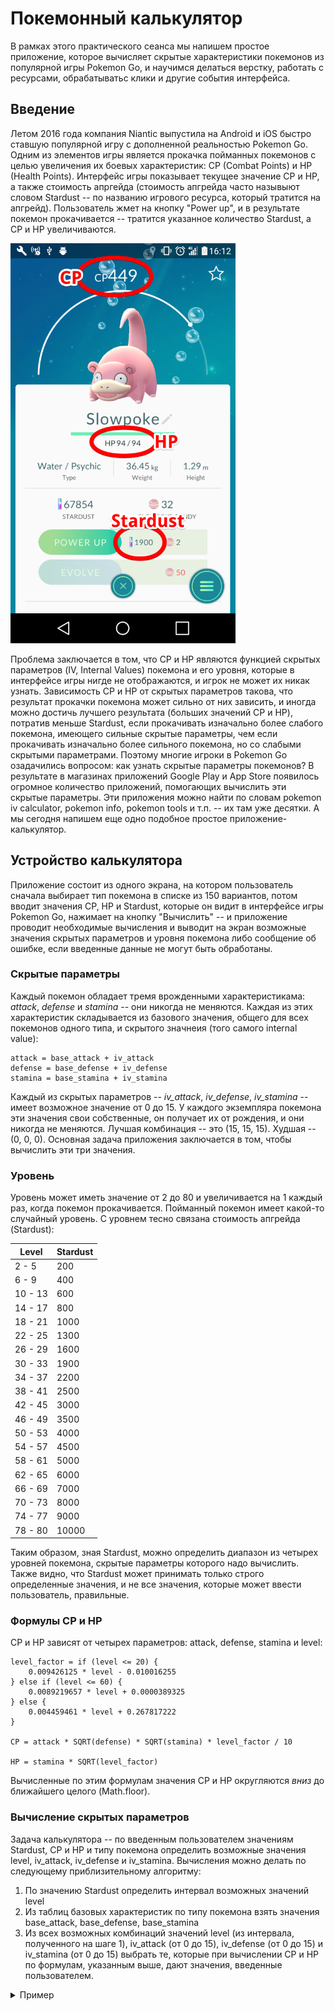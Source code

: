 # Покемонный калькулятор

В рамках этого практического сеанса мы напишем простое приложение, которое вычисляет скрытые характеристики покемонов из популярной игры Pokemon Go, и научимся делаться верстку, работать с ресурсами, обрабатыватьс клики и другие события интерфейса.

## Введение

Летом 2016 года компания Niantic выпустила на Android и iOS быстро ставшую популярной игру с дополненной реальностью Pokemon Go. Одним из элементов игры является прокачка пойманных покемонов с целью увеличения их боевых характеристик: CP (Combat Points) и HP (Health Points). Интерфейс игры показывает текущее значение CP и HP, а также стоимость апргейда (стоимость апгрейда часто назывыют словом Stardust -- по названию игрового ресурса, который тратится на апгрейд). Пользователь жмет на кнопку "Power up", и в результате покемон прокачивается -- тратится указанное количество Stardust, а CP и HP увеличиваются. 

<img src="https://github.com/dtrounine/pokecalc/blob/master/screenshots/pokemon_go/slowpoke.png" width=360px/>

Проблема заключается в том, что CP и HP являются функцией скрытых параметров (IV, Internal Values) покемона и его уровня, которые в интерфейсе игры нигде не отображаются, и игрок не может их никак узнать. Зависимость CP и HP от скрытых параметров такова, что результат прокачки покемона может сильно от них зависить, и иногда можно достичь лучшего результата (больших значений CP и HP), потратив меньше Stardust, если прокачивать изначально более слабого покемона, имеющего сильные скрытые параметры, чем если прокачивать изначально более сильного покемона, но со слабыми скрытыми параметрами. Поэтому многие игроки в Pokemon Go озадачились вопросом: как узнать скрытые параметры покемонов? В результате в магазинах приложений Google Play и App Store появилось огромное количество приложений, помогающих вычислить эти скрытые параметры. Эти приложения можно найти по словам pokemon iv calculator, pokemon info, pokemon tools и т.п. -- их там уже десятки. А мы сегодня напишем еще одно подобное простое приложение-калькулятор.

## Устройство калькулятора

Приложение состоит из одного экрана, на котором пользователь сначала выбирает тип покемона в списке из 150 вариантов, потом вводит значения CP, HP и Stardust, которые он видит в интерфейсе игры Pokemon Go, нажимает на кнопку "Вычислить" -- и приложение проводит необходимые вычисления и выводит на экран возможные значения скрытых параметров и уровня покемона либо сообщение об ошибке, если введенные данные не могут быть обработаны.

### Скрытые параметры

Каждый покемон обладает тремя врожденными характеристикама: *attack*, *defense* и *stamina* -- они никогда не меняются. Каждая из этих характеристик складывается из базового значения, общего для всех покемонов одного типа, и скрытого значнеия (того самого internal value):

```
attack = base_attack + iv_attack
defense = base_defense + iv_defense
stamina = base_stamina + iv_stamina
```

Каждый из скрытых параметров -- *iv_attack*, *iv_defense*, *iv_stamina* -- имеет возможное значение от 0 до 15. У каждого экземпляра покемона эти значения свои собственные, он получает их от рождения, и они никогда не меняются. Лучшая комбинация -- это (15, 15, 15). Худшая -- (0, 0, 0). Основная задача приложения заключается в том, чтобы вычислить эти три значения.

### Уровень

Уровень может иметь значение от 2 до 80 и увеличивается на 1 каждый раз, когда покемон прокачивается. Пойманный покемон имеет какой-то случайный уровень. С уровнем тесно связана стоимость апгрейда (Stardust):

Level | Stardust
----- | --------
2 - 5 | 200
6 - 9 | 400
10 - 13 | 600
14 - 17 | 800
18 - 21 | 1000
22 - 25 | 1300
26 - 29 | 1600
30 - 33 | 1900
34 - 37 | 2200
38 - 41 | 2500
42 - 45 | 3000
46 - 49 | 3500
50 - 53 | 4000
54 - 57 | 4500
58 - 61 | 5000
62 - 65 | 6000
66 - 69 | 7000
70 - 73 | 8000
74 - 77 | 9000
78 - 80 | 10000

Таким образом, зная Stardust, можно определить диапазон из четырех уровней покемона, скрытые параметры которого надо вычислить. Также видно, что Stardust может принимать только строго определенные значения, и не все значения, которые может ввести пользователь, правильные.

### Формулы CP и HP

CP и HP зависят от четырех параметров: attack, defense, stamina и level:

```
level_factor = if (level <= 20) {
    0.009426125 * level - 0.010016255
} else if (level <= 60) {
    0.0089219657 * level + 0.0000389325
} else {
    0.004459461 * level + 0.267817222
}

CP = attack * SQRT(defense) * SQRT(stamina) * level_factor / 10

HP = stamina * SQRT(level_factor)
```

Вычисленные по этим формулам значения CP и HP округляются *вниз* до ближайшего целого (Math.floor).

### Вычисление скрытых параметров

Задача калькулятора -- по введенным пользователем значениям Stardust, CP и HP и типу покемона определить возможные значения level, iv_attack, iv_defense и iv_stamina. Вычисления можно делать по следующему приблизительному алгоритму:

1. По значению Stardust определить интервал возможных значений level
2. Из таблиц базовых характеристик по типу покемона взять значения base_attack, base_defense, base_stamina
3. Из всех возможных комбинаций значений level (из интервала, полученного на шаге 1), iv_attack (от 0 до 15), iv_defense (от 0 до 15) и iv_stamina (от 0 до 15) выбрать те, которые при вычислении CP и HP по формулам, указанным выше, дают значения, введенные пользователем.

<details>
  <summary>Пример</summary>

Для пример вычислим скрытые параметры для слоупока со скриншота. 

Входные параметры:
```
CP = 449
HP = 94
Stardust = 1900
```

По значению Stardust=1900 определяем возможные значения level: 
```
level: 30, 31, 32, 33
```
Берем базовые значения для слоупока: 
```
base_attack = 110 
base_defense = 110
base_stamina = 180
```
Перебираем все возможные значения level, iv_attack, iv_defense, iv_stamina:
```
1) (level, iv_attack, iv_defense, iv_stamina) = (30, 0, 0, 0)

attack = base_attack + iv_attack = 110 + 0 = 110
defense = base_defense + iv_defense = 110 + 0 = 110
stamina = base_stamina + iv_stamina = 180 + 0 = 180
level_factor(30) = 0.0089219657 * 30 + 0.0000389325 = 0.2676979
CP = attack * SQRT(defense) * SQRT(stamina) * level_factor / 10
   = 110 * SQRT(110) * SQRT(180) * 0.2676979 / 10
   = 414.3528
   ~ 414
HP = stamina * SQRT(level_factor) = 180 * SQRT(0.2676979) = 93.13115
   ~ 93
   
Вычисленные значения CP=414 и HP=93 не совпадают с введенные пользователем CP=449 и HP=94, поэтому данные набор значений (30, 0, 0, 0) не включаем в ответ.
```
Продолжаем перебирать...
```
1843) (level, iv_attack, iv_defense, iv_stamina) = (30, 7, 3, 2)

attack = base_attack + iv_attack = 110 + 7 = 117
defense = base_defense + iv_defense = 110 + 3 = 113
stamina = base_stamina + iv_stamina = 180 + 2 = 182
level_factor(30) = 0.0089219657 * 30 + 3.89325e-05 = 0.2676979035
CP = attack * SQRT(defense) * SQRT(stamina) * level_factor / 10
   = 117 * SQRT(113) * SQRT(182) * 0.2676979035 / 10
   = 449.164834325939
   ~ 449
HP = stamina * SQRT(level_factor) = 182 * SQRT(0.2676979035) = 94.1659458378346
   ~ 94
   
Эти значения CP=449 и HP=94 совпадают со значениями, введенными пользователем -- включаем этот вариант (30, 7, 3, 2) в ответ.
```

В итоге после полного перебора 4*15*15*15 = 13500 вариантов, подходящими оказываются 12:

```
(30, 1, 15, 3)
(30, 2, 13, 3)
(30, 4, 9, 2)
(30, 5, 7, 2)
(30, 6, 5, 2)
(30, 7, 3, 2)
(31, 0, 11, 0)
(31, 1, 9, 0)
(31, 2, 7, 0)
(31, 3, 5, 0)
(31, 4, 3, 0)
(31, 5, 1, 0)
```
</details>
